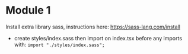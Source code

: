 # Module 1

Install extra library sass, instructions here: https://sass-lang.com/install
  - create styles/index.sass then import on index.tsx before any imports with: `import "./styles/index.sass";`

